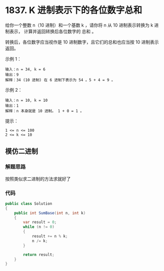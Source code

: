 # 1837. K 进制表示下的各位数字总和
给你一个整数 n（10 进制）和一个基数 k ，请你将 n 从 10 进制表示转换为 k 进制表示，
计算并返回转换后各位数字的 总和 。

转换后，各位数字应当视作是 10 进制数字，且它们的总和也应当按 10 进制表示返回。

示例 1：
```
输入：n = 34, k = 6
输出：9
解释：34 (10 进制) 在 6 进制下表示为 54 。5 + 4 = 9 。
```
示例 2：
```
输入：n = 10, k = 10
输出：1
解释：n 本身就是 10 进制。 1 + 0 = 1 。
```

提示：
```
1 <= n <= 100
2 <= k <= 10
```

## 模仿二进制
### 解题思路
按照类似求二进制的方法求就好了

### 代码

```csharp
public class Solution
{
    public int SumBase(int n, int k)
    {
        var result = 0;
        while (n != 0)
        {
            result += n % k;
            n /= k;
        }

        return result;
    }
}
```
